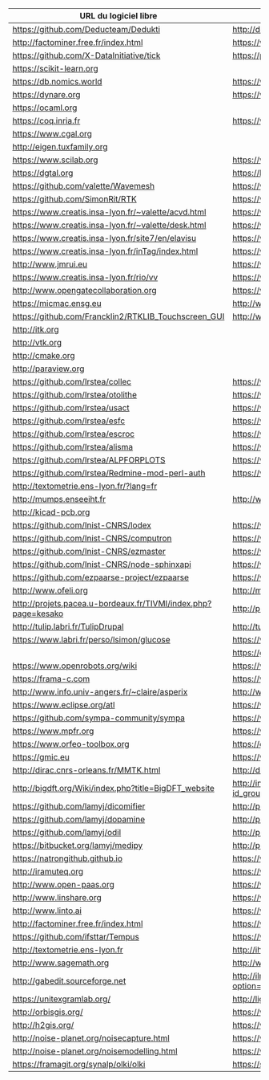 | URL du logiciel libre                                            | URL du labo contributeur principal                                                  | 
|------------------------------------------------------------------|-------------------------------------------------------------------------------------|
| <https://github.com/Deducteam/Dedukti>                           | <http://deducteam.gforge.inria.fr/> 
| <http://factominer.free.fr/index.html>                           | <https://www.agrocampus-ouest.fr>                                                   |
| <https://github.com/X-DataInitiative/tick>                       | <https://portail.polytechnique.edu/datascience/fr>                                  |
| <https://scikit-learn.org>                                       |                                                                                     |
| <https://db.nomics.world>                                        | <https://www.cepremap.fr>                                                           |
| <https://dynare.org>                                             | <https://www.cepremap.fr>                                                           |
| <https://ocaml.org>                                              |                                                                                     |
| <https://coq.inria.fr>                                           | <https://www.inria.fr>                                                              |
| <https://www.cgal.org>                                           |                                                                                     |
| <http://eigen.tuxfamily.org>                                     |                                                                                     |
| <https://www.scilab.org>                                         | <https://www.inria.fr> (début)                                                      |
| <https://dgtal.org>                                              | <https://liris.cnrs.fr>                                                             |
| <https://github.com/valette/Wavemesh>                            | <https://www.creatis.insa-lyon.fr>                                                  |
| <https://github.com/SimonRit/RTK>                                | <https://www.creatis.insa-lyon.fr>                                                  |
| <https://www.creatis.insa-lyon.fr/~valette/acvd.html>            | <https://www.creatis.insa-lyon.fr>                                                  |
| <https://www.creatis.insa-lyon.fr/~valette/desk.html>            | <https://www.creatis.insa-lyon.fr>                                                  |
| <https://www.creatis.insa-lyon.fr/site7/en/elavisu>              | <https://www.creatis.insa-lyon.fr>                                                  |
| <https://www.creatis.insa-lyon.fr/inTag/index.html>              | <https://www.creatis.insa-lyon.fr>                                                  |
| <http://www.jmrui.eu>                                            | <https://www.creatis.insa-lyon.fr>                                                  |
| <https://www.creatis.insa-lyon.fr/rio/vv>                        | <https://www.creatis.insa-lyon.fr>                                                  |
| <http://www.opengatecollaboration.org>                           | <https://www.creatis.insa-lyon.fr>                                                  |
| <https://micmac.ensg.eu>                                         | <http://www.ensg.eu>                                                                |
| <https://github.com/Francklin2/RTKLIB_Touchscreen_GUI>           | <http://www.ensg.eu>                                                                |
| <http://itk.org>                                                 |                                                                                     |
| <http://vtk.org>                                                 |                                                                                     |
| <http://cmake.org>                                               |                                                                                     |
| <http://paraview.org>                                            |                                                                                     |
| <https://github.com/Irstea/collec>                               | <https://www.irstea.fr>                                                             |
| <https://github.com/Irstea/otolithe>                             | <https://www.irstea.fr>                                                             |
| <https://github.com/Irstea/usact>                                | <https://www.irstea.fr>                                                             |
| <https://github.com/Irstea/esfc>                                 | <https://www.irstea.fr>                                                             |
| <https://github.com/Irstea/escroc>                               | <https://www.irstea.fr>                                                             |
| <https://github.com/Irstea/alisma>                               | <https://www.irstea.fr>                                                             |
| <https://github.com/Irstea/ALPFORPLOTS>                          | <https://www.irstea.fr>                                                             |
| <https://github.com/Irstea/Redmine-mod-perl-auth>                | <https://www.irstea.fr>                                                             |
| <http://textometrie.ens-lyon.fr/?lang=fr>                        |                                                                                     |
| <http://mumps.enseeiht.fr>                                       | <http://www.enseeiht.fr>                                                            |
| <http://kicad-pcb.org>                                           |                                                                                     |
| <https://github.com/Inist-CNRS/lodex>                            | <https://www.inist.fr>                                                              |
| <https://github.com/Inist-CNRS/computron>                        | <https://www.inist.fr>                                                              |
| <https://github.com/Inist-CNRS/ezmaster>                         | <https://www.inist.fr>                                                              |
| <https://github.com/Inist-CNRS/node-sphinxapi>                   | <https://www.inist.fr>                                                              |
| <https://github.com/ezpaarse-project/ezpaarse>                   | <https://www.inist.fr>                                                              |
| <http://www.ofeli.org>                                           | <http://math.univ-bpclermont.fr>                                                    |
| <http://projets.pacea.u-bordeaux.fr/TIVMI/index.php?page=kesako> | <http://projets.pacea.u-bordeaux.fr/TIVMI>                                          |
| <http://tulip.labri.fr/TulipDrupal>                              | <http://tulip.labri.fr>                                                             |
| <https://www.labri.fr/perso/lsimon/glucose>                      | <https://www.labri.fr>                                                              |
|                                                                  | <https://github.com/CNRS-DSI-Dev>                                                   |
| <https://www.openrobots.org/wiki>                                | <https://www.laas.fr>                                                               |
| <https://frama-c.com>                                            | <https://www.inria.fr>, <http://www-list.cea.fr>                                    |
| <http://www.info.univ-angers.fr/~claire/asperix>                 | <http://www.info.univ-angers.fr>                                                    |
| <https://www.eclipse.org/atl>                                    | <https://www.imt-atlantique.fr>                                                     |
| <https://github.com/sympa-community/sympa>                       | <https://www.renater.fr>                                                            |
| <https://www.mpfr.org>                                           | <https://www.inria.fr>                                                              |
| <https://www.orfeo-toolbox.org>                                  | <https://cnes.fr>                                                                   |
| <https://gmic.eu>                                                | <https://www.ensicaen.fr>                                                           |
| <http://dirac.cnrs-orleans.fr/MMTK.html>                         | <http://dirac.cnrs-orleans.fr>                                                      |
| <http://bigdft.org/Wiki/index.php?title=BigDFT_website>          | <http://inac.cea.fr/Phocea/Vie_des_labos/Ast/ast_groupe.php?id_groupe=12>           |
| <https://github.com/lamyj/dicomifier>                            | <http://plateforme.icube.unistra.fr>                                                |
| <https://github.com/lamyj/dopamine>                              | <http://plateforme.icube.unistra.fr>                                                |
| <https://github.com/lamyj/odil>                                  | <http://plateforme.icube.unistra.fr>                                                |
| <https://bitbucket.org/lamyj/medipy>                             | <http://plateforme.icube.unistra.fr>                                                |
| <https://natrongithub.github.io>                                 | <https://www.inria.fr>                                                              |
| <http://iramuteq.org>                                            | <https://www.lerass.com>                                                            |
| <http://www.open-paas.org>                                       | <https://www.lix.polytechnique.fr>                                                  |
| <http://www.linshare.org>                                        | <https://www.inserm.fr>                                                             |
| <http://www.linto.ai>                                            | <https://www.irit.fr/recherches/SAMOVA/pagelinto.html>                              |
| <http://factominer.free.fr/index.html>                           | <https://www.agrocampus-ouest.fr>                                                   |
| <https://github.com/ifsttar/Tempus>                              | <https://www.ifsttar.fr/accueil>                                                    |
| <http://textometrie.ens-lyon.fr>                                 | <http://ihrim.ens-lyon.fr>                                                          |
| <http://www.sagemath.org>                                        | <http://www.u-psud.fr>, <http://www.lri.fr>                                         |
| <http://gabedit.sourceforge.net>                                 | <http://ilm.univ-lyon1.fr/index.php?option=com_content&view=article&catid=34&id=65> |
| <https://unitexgramlab.org/>                                     | <http://ligm.u-pem.fr/>                                                             |
| <http://orbisgis.org/>                                           | <https://www.labsticc.fr/>                                                          |
| <http://h2gis.org/>                                              | <https://www.labsticc.fr/>                                                          |
| <http://noise-planet.org/noisecapture.html>                      | <https://www.labsticc.fr/>, <http://www.umrae.fr/>                                  |
| <http://noise-planet.org/noisemodelling.html>                    | <https://www.labsticc.fr/>, <http://www.umrae.fr/>                                  |
| <https://framagit.org/synalp/olki/olki>                          | <https://synalp.loria.fr>                                                           |

